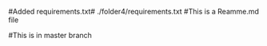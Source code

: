 #Added requirements.txt#
./folder4/requirements.txt
#This is a Reamme.md file

#This is in master branch